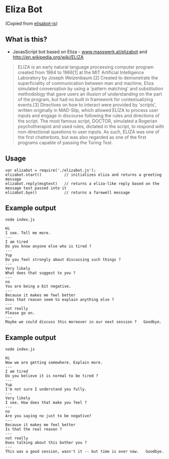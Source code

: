 # Eliza Bot

(Copied from [elisabot-js](https://github.com/brandongmwong/elizabot-js))

## What is this?

* JavasScript bot based on Eliza - www.masswerk.at/elizabot and http://en.wikipedia.org/wiki/ELIZA

> ELIZA is an early natural language processing computer program created from 1964 to 1966[1] at the MIT Artificial Intelligence Laboratory by Joseph Weizenbaum.[2] Created to demonstrate the superficiality of communication between man and machine, Eliza simulated conversation by using a 'pattern matching' and substitution methodology that gave users an illusion of understanding on the part of the program, but had no built in framework for contextualizing events.[3] Directives on how to interact were provided by 'scripts', written originally in MAD-Slip, which allowed ELIZA to process user inputs and engage in discourse following the rules and directions of the script. The most famous script, DOCTOR, simulated a Rogerian psychotherapist and used rules, dictated in the script, to respond with non-directional questions to user inputs. As such, ELIZA was one of the first chatterbots, but was also regarded as one of the first programs capable of passing the Turing Test.

## Usage

```
var elizabot = require('./elizabot.js');
elizabot.start()          // initializes eliza and returns a greeting message
elizabot.reply(msgtext)   // returns a eliza-like reply based on the message text passed into it
elizabot.bye()            // returns a farewell message
```

## Example output

`node index.js`

```
Hi
I see. Tell me more.
---
I am tired
Do you know anyone else who is tired ?
---
Yup
Do you feel strongly about discussing such things ?
---
Very likely
What does that suggest to you ?
---
no
You are being a bit negative.
---
Because it makes me feel better
Does that reason seem to explain anything else ?
---
not really
Please go on.
---
Maybe we could discuss this moreover in our next session ?   Goodbye.
```

## Example output

`node index.js`

```
Hi
Now we are getting somewhere. Explain more.
---
I am tired
Do you believe it is normal to be tired ?
---
Yup
I'm not sure I understand you fully.
---
Very likely
I see. How does that make you feel ?
---
no
Are you saying no just to be negative?
---
Because it makes me feel better
Is that the real reason ?
---
not really
Does talking about this bother you ?
---
This was a good session, wasn't it -- but time is over now.   Goodbye.
```

